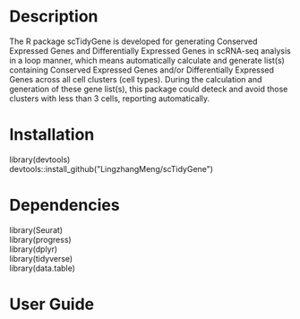 # Description
The R package scTidyGene is developed for generating Conserved Expressed Genes and Differentially Expressed Genes in scRNA-seq analysis in 
a loop manner, which means automatically calculate and generate list(s) containing Conserved Expressed Genes and/or Differentially Expressed Genes across all cell clusters (cell types). During the calculation and generation of these gene list(s), this package could deteck and avoid those clusters with less than 3 cells, reporting automatically.

# Installation
library(devtools) </br>
devtools::install_github("LingzhangMeng/scTidyGene")

# Dependencies
library(Seurat) </br>
library(progress) </br>
library(dplyr) </br>
library(tidyverse) </br>
library(data.table) </br>

# User Guide
